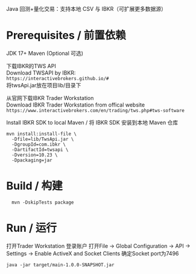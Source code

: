 Java 回测+量化交易：支持本地 CSV 与 IBKR（可扩展更多数据源）

# Prerequisites / 前置依赖
JDK 17+
Maven
(Optional 可选) 

下载IBKR的TWS API  
Download TWSAPI by IBKR:  
`https://interactivebrokers.github.io/#`  
将twsApi.jar放在项目lib/目录下  

从官网下载IBKR Trader Workstation  
Download IBKR Trader Workstation from offical website  
`https://www.interactivebrokers.com/en/trading/tws.php#tws-software`

Install IBKR SDK to local Maven / 将 IBKR SDK 安装到本地 Maven 仓库
```
mvn install:install-file \
  -Dfile=lib/TwsApi.jar \
  -DgroupId=com.ibkr \
  -DartifactId=twsapi \
  -Dversion=10.23 \
  -Dpackaging=jar
```

# Build / 构建
```
  mvn -DskipTests package
```

# Run / 运行
打开Trader Workstation
登录账户
打开File -> Global Configuration -> API -> Settings -> Enable ActiveX and Socket Clients
确定Socket port为7496

```
java -jar target/main-1.0.0-SNAPSHOT.jar
```
